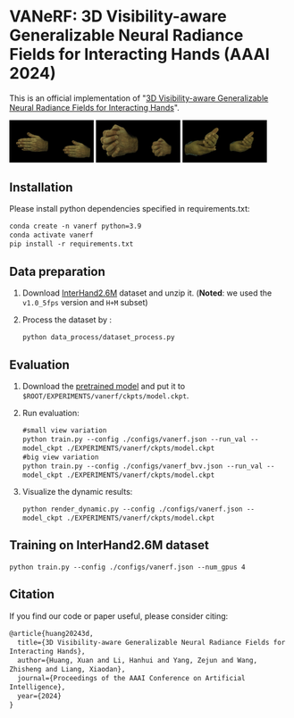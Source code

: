 # VANeRF: 3D Visibility-aware Generalizable Neural Radiance Fields for Interacting Hands (AAAI 2024)

This is an official implementation of "[3D Visibility-aware Generalizable Neural Radiance Fields for Interacting Hands](https://arxiv.org/pdf/2401.00979.pdf)".

<p float="left"> 
   <img src="https://github.com/XuanHuang0/VANeRF/blob/main/assets/13_nvs.gif" width="30%" height="30%" /> 
   <img src="https://github.com/XuanHuang0/VANeRF/blob/main/assets/8_nvs.gif" width="30%" height="30%" />
   <img src="https://github.com/XuanHuang0/VANeRF/blob/main/assets/1586_nvs.gif" width="30%" height="30%" />
</p>

## Installation

Please install python dependencies specified in requirements.txt:

```
conda create -n vanerf python=3.9
conda activate vanerf
pip install -r requirements.txt
```

## Data preparation

1. Download [InterHand2.6M](https://mks0601.github.io/InterHand2.6M/) dataset and unzip it. (**Noted**: we used the `v1.0_5fps` version and `H+M` subset)

2. Process the dataset by :

   ```
   python data_process/dataset_process.py
   ```

## Evaluation

1. Download the [pretrained model](https://drive.google.com/file/d/1lAxA2lR8sOOFw1XwgBberHDgV2C_XQwM/view?usp=sharing) and put it to `$ROOT/EXPERIMENTS/vanerf/ckpts/model.ckpt`.

2. Run evaluation:

   ```
   #small view variation
   python train.py --config ./configs/vanerf.json --run_val --model_ckpt ./EXPERIMENTS/vanerf/ckpts/model.ckpt
   #big view variation
   python train.py --config ./configs/vanerf_bvv.json --run_val --model_ckpt ./EXPERIMENTS/vanerf/ckpts/model.ckpt
   ```

3. Visualize the dynamic results:

   ```
   python render_dynamic.py --config ./configs/vanerf.json --model_ckpt ./EXPERIMENTS/vanerf/ckpts/model.ckpt
   ```

## Training on InterHand2.6M dataset

```
python train.py --config ./configs/vanerf.json --num_gpus 4
```

## Citation

If you find our code or paper useful, please consider citing:

```
@article{huang20243d,
  title={3D Visibility-aware Generalizable Neural Radiance Fields for Interacting Hands},
  author={Huang, Xuan and Li, Hanhui and Yang, Zejun and Wang, Zhisheng and Liang, Xiaodan},
  journal={Proceedings of the AAAI Conference on Artificial Intelligence},
  year={2024}
}
```

